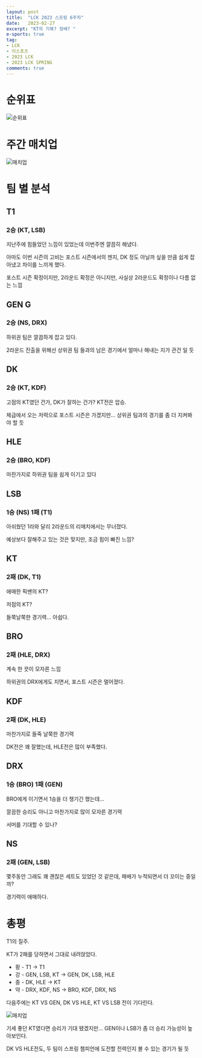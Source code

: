 ```yaml
---
layout: post
title:  "LCK 2023 스프링 6주차"
date:   2023-02-27
excerpt: "KT의 기복? 정배? "
e-sports: true
tag:
- LCK
- 이스포츠
- 2023 LCK
- 2023 LCK SPRING
comments: true
---
```


# 순위표

![순위표](../img/2023/lck/spring_week6.jpg)

# 주간 매치업

![매치업](../img/2023/lck/spring_week6_matchup.png)

# 팀 별 분석

## T1

### 2승 (KT, LSB)

지난주에 힘들었던 느낌이 있었는데 이번주엔 깔끔히 해냈다.

아마도 이번 시즌의 고비는 포스트 시즌에서의 젠지, DK 정도 아닐까 싶을 만큼 쉽게 잡아냈고 차이를 느끼게 했다.

포스트 시즌 확정이지만, 2라운드 확정은 아니지만, 사실상 2라운드도 확정이나 다름 없는 느낌

## GEN G

### 2승 (NS, DRX)

하위권 팀은 깔끔하게 잡고 있다.

2라운드 진출을 위해선 상위권 팀 들과의 남은 경기에서 얼마나 해내는 지가 관건 일 듯

## DK

### 2승 (KT, KDF)

고점의 KT였던 건가, DK가 잘하는 건가? KT전은 압승.

체급에서 오는 저력으로 포스트 시즌은 가겠지만... 상위권 팀과의 경기를 좀 더 지켜봐야 할 듯

## HLE

### 2승 (BRO, KDF)

마찬가지로 하위권 팀을 쉽게 이기고 있다

## LSB

### 1승 (NS) 1패 (T1)

아쉬웠던 1라와 달리 2라운드의 리매치에서는 무너졌다.

예상보다 잘해주고 있는 것은 맞지만, 조금 힘이 빠진 느낌?

## KT

### 2패 (DK, T1)

애매한 픽밴의 KT?

저점의 KT?

들쭉날쭉한 경기력... 아쉽다.

## BRO

### 2패 (HLE, DRX)

계속 한 끗이 모자른 느낌

하위권의 DRX에게도 지면서, 포스트 시즌은 멀어졌다.

## KDF

### 2패 (DK, HLE)

마찬가지로 들죽 날쭉한 경기력

DK전은 꽤 잘했는데, HLE전은 많이 부족했다.

## DRX

### 1승 (BRO) 1패 (GEN)

BRO에게 이기면서 1승을 더 챙기긴 했는데...

깔끔한 승리도 아니고 마찬가지로 많이 모자른 경기력

서머를 기대할 수 있나?

## NS

### 2패 (GEN, LSB)

몇주동안 그래도 꽤 괜찮은 세트도 있었던 것 같은데, 패배가 누적되면서 더 꼬이는 중일까?

경기력이 애매하다.

# 총평

T1의 질주.

KT가 2패를 당하면서 그대로 내려앉았다.

* 황 - T1 -> T1
* 강 - GEN, LSB, KT -> GEN, DK, LSB, HLE
* 중 - DK, HLE -> KT
* 약 - DRX, KDF, NS -> BRO, KDF, DRX, NS

다음주에는 KT VS GEN, DK VS HLE, KT VS LSB 전이 기다린다.

![매치업](../img/2023/lck/spring_week7_matchup.png)

기세 좋던 KT였다면 승리가 기대 됐겠지만... GEN이나 LSB가 좀 더 승리 가능성이 높아보인다.

DK VS HLE전도, 두 팀이 스프링 챔피언에 도전할 전력인지 볼 수 있는 경기가 될 듯